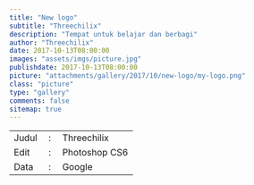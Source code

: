 ```yaml
---
title: "New logo"
subtitle: "Threechilix"
description: "Tempat untuk belajar dan berbagi"
author: "Threechilix"
date: 2017-10-13T08:00:00
images: "assets/imgs/picture.jpg"
publishdate: 2017-10-13T08:00:00
picture: "attachments/gallery/2017/10/new-logo/my-logo.png"
class: "picture"
type: "gallery"
comments: false
sitemap: true
---
```

<table>
<tr><td>Judul</td><td>&nbsp;:&nbsp;</td><td>Threechilix</td></tr>
<tr><td>Edit</td><td>&nbsp;:&nbsp;</td><td>Photoshop CS6</td></tr>
<tr><td>Data</td><td>&nbsp;:&nbsp;</td><td>Google</td></tr>
</table>
